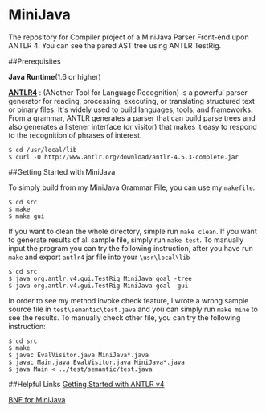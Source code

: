 # MiniJava
The repository for Compiler project of a MiniJava Parser Front-end upon ANTLR 4.
You can see the pared AST tree using ANTLR TestRig.

##Prerequisites

**Java Runtime**(1.6 or higher)

[**ANTLR4**](https://github.com/antlr/antlr4) : (ANother Tool for Language Recognition) is a powerful parser generator for reading, processing, executing, or translating structured text or binary files. It's widely used to build languages, tools, and frameworks. From a grammar, ANTLR generates a parser that can build parse trees and also generates a listener interface (or visitor) that makes it easy to respond to the recognition of phrases of interest.

```
$ cd /usr/local/lib
$ curl -O http://www.antlr.org/download/antlr-4.5.3-complete.jar
```

##Getting Started with MiniJava

To simply build from my MiniJava Grammar File, you can use my `makefile`.

```
$ cd src
$ make
$ make gui
```

If you want to clean the whole directory, simple run `make clean`.
If you want to generate results of all sample file, simply run `make test`.
To manually input the program you can try the following instruction, after you have run `make` and export `antlr4` jar file into your `\usr\local\lib`
```
$ cd src
$ java org.antlr.v4.gui.TestRig MiniJava goal -tree
$ java org.antlr.v4.gui.TestRig MiniJava goal -gui
```
In order to see my method invoke check feature, I wrote a wrong sample source file in `test\semantic\test.java` and you can simply run `make mine` to see the results. To manually check other file, you can try the following instruction:
```
$ cd src
$ make
$ javac EvalVisitor.java MiniJava*.java
$ javac Main.java EvalVisitor.java MiniJava*.java
$ java Main < ../test/semantic/test.java
```

##Helpful Links
[Getting Started with ANTLR v4](https://github.com/antlr/antlr4/blob/master/doc/getting-started.md)

[BNF for MiniJava](http://www.cambridge.org/us/features/052182060X/grammar.html)
